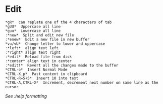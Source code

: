 # Edit

	*gR*  can replate one of the 4 characters of tab
	*gUU*  Uppercase all line
	*guu*  Lowercase all line
	:*new*  Split and edit new file
	:*enew*  Edit a new file in new buffer
	*vu/vU*  Change letter to lower and uppercase
	:*left*  align text left
	:*right* align text right
	:*edit*  Reload file from disk
	:*center* align text in center
	:*edit!*  Revert all the changes made to the buffer
	*CTRL-o*  Insert Normal Mode
	*CTRL-X_p*  Past content in clipboard
	*CTRL-R=5+5*  Insert 10 into text
	*CTRL-A,CTRL-X*  Increment, decrement next number on same line as the cursor

_See :help formatting_
